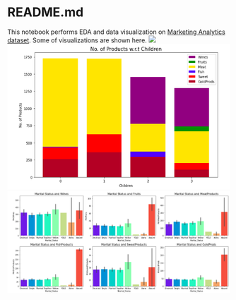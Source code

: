 # README.md
This notebook performs EDA and data visualization on [Marketing Analytics dataset](https://www.kaggle.com/jackdaoud/marketing-data).
Some of visualizations are shown here.
![](images/image1.png)
![](images/image2.png)
![](images/image3.png)

